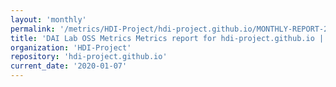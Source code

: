 ```yaml
---
layout: 'monthly'
permalink: '/metrics/HDI-Project/hdi-project.github.io/MONTHLY-REPORT-2020-01-07/'
title: 'DAI Lab OSS Metrics Metrics report for hdi-project.github.io | MONTHLY-REPORT-2020-01-07'
organization: 'HDI-Project'
repository: 'hdi-project.github.io'
current_date: '2020-01-07'
---
```

